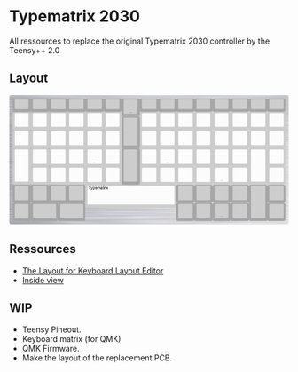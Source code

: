 # Typematrix 2030

All ressources to replace the original Typematrix 2030 controller by the Teensy++ 2.0

## Layout

![Layout](keyboard-layout.png)

## Ressources

- [The Layout for Keyboard Layout Editor](keyboard-layout.json)
- [Inside view](./inside/)

## WIP

- Teensy Pineout.
- Keyboard matrix (for QMK)
- QMK Firmware.
- Make the layout of the replacement PCB.
